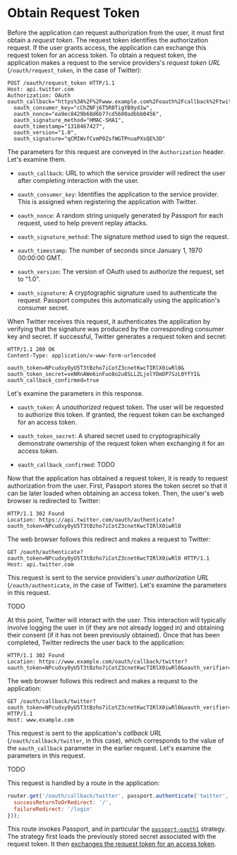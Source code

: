 # Obtain Request Token

Before the application can request authorization from the user, it must first
obtain a _request token_.  The request token identifies the authorization
request.  If the user grants access, the application can exchange this request
token for an access token.  To obtain a request token, the application makes a
request to the service providers's _request token URL_ (`/oauth/request_token`,
in the case of Twitter):

```http
POST /oauth/request_token HTTP/1.1
Host: api.twitter.com
Authorization: OAuth oauth_callback="https%3A%2F%2Fwww.example.com%2Foauth%2Fcallback%2Ftwitter",
  oauth_consumer_key="cChZNFj6T5R0TigYB9yd1w",
  oauth_nonce="ea9ec8429b68d6b77cd5600adbbb0456",
  oauth_signature_method="HMAC-SHA1",
  oauth_timestamp="1318467427",
  oauth_version="1.0",
  oauth_signature="qCMIWvfCvmP0ZsfWGTPnuaPXsQE%3D"
```

The parameters for this request are conveyed in the `Authorization` header.
Let's examine them.

  * `oauth_callback`: URL to which the service provider will redirect the user
      after completing interaction with the user.

  * `oauth_consumer_key`: Identifies the application to the service provider.
      This is assigned when registering the application with Twitter.
      
  * `oauth_nonce`: A random string uniquely generated by Passport for each
      request, used to help prevent replay attacks.
      
  * `oauth_signature_method`: The signature method used to sign the request.
  
  * `oauth_timestamp`: The number of seconds since January 1, 1970 00:00:00 GMT.
  
  * `oauth_version`: The version of OAuth used to authorize the request, set to
      "1.0".
      
  * `oauth_signature`: A cryptographic signature used to authenticate the
      request.  Passport computes this automatically using the application's
      consumer secret.

When Twitter receives this request, it authenticates the application by
verifying that the signature was produced by the corresponding consumer key and
secret.  If successful, Twitter generates a request token and secret:

```http
HTTP/1.1 200 OK
Content-Type: application/x-www-form-urlencoded

oauth_token=NPcudxy0yU5T3tBzho7iCotZ3cnetKwcTIRlX0iwRl0&
oauth_token_secret=veNRnAWe6inFuo8o2u8SLLZLjolYDmDP7SzL0YfYI&
oauth_callback_confirmed=true
```

Let's examine the parameters in this response.

  * `oauth_token`: A _unauthorized_ request token.  The user will be requested
      to authorize this token.  If granted, the request token can be exchanged
      for an access token.
      
  * `oauth_token_secret`: A shared secret used to cryptographically demonstrate
      ownership of the request token when exchanging it for an access token.

  * `oauth_callback_confirmed`: TODO

Now that the application has obtained a request token, it is ready to request
authorization from the user.   First, Passport stores the token secret so that
it can be later loaded when obtaining an access token.  Then, the user's web
browser is redirected to Twitter:

```http
HTTP/1.1 302 Found
Location: https://api.twitter.com/oauth/authenticate?oauth_token=NPcudxy0yU5T3tBzho7iCotZ3cnetKwcTIRlX0iwRl0
```

The web browser follows this redirect and makes a request to Twitter:

```http
GET /oauth/authenticate?oauth_token=NPcudxy0yU5T3tBzho7iCotZ3cnetKwcTIRlX0iwRl0 HTTP/1.1
Host: api.twitter.com
```

This request is sent to the service providers's _user authorization URL_
(`/oauth/authenticate`, in the case of Twitter).  Let's examine the parameters
in this request.

TODO

At this point, Twitter will interact with the user.  This interaction will
typically involve logging the user in (if they are not already logged in) and
obtaining their consent (if it has not been previously obtained).  Once that
has been completed, Twitter redirects the user back to the application:

```http
HTTP/1.1 302 Found
Location: https://www.example.com/oauth/callback/twitter?oauth_token=NPcudxy0yU5T3tBzho7iCotZ3cnetKwcTIRlX0iwRl0&oauth_verifier=uw7NjWHT6OJ1MpJOXsHfNxoAhPKpgI8BlYDhxEjIBY
```

The web browser follows this redirect and makes a request to the application:

```http
GET /oauth/callback/twitter?oauth_token=NPcudxy0yU5T3tBzho7iCotZ3cnetKwcTIRlX0iwRl0&oauth_verifier=uw7NjWHT6OJ1MpJOXsHfNxoAhPKpgI8BlYDhxEjIBY HTTP/1.1
Host: www.example.com
```

This request is sent to the application's _callback URL_ (`/oauth/callback/twitter`,
in this case), which corresponds to the value of the `oauth_callback` parameter in
the earlier request.  Let's examine the parameters in this request.

TODO

This request is handled by a route in the application:

```js
router.get('/oauth/callback/twitter', passport.authenticate('twitter', {
  successReturnToOrRedirect: '/',
  failureRedirect: '/login'
}));
```

This route invokes Passport, and in particular the [`passport-oauth1`](https://www.passportjs.org/packages/passport-oauth1/)
strategy.  The strategy first loads the previously stored secret associated with
the request token.  It then [exchanges the request token for an access token](../access-token/).
